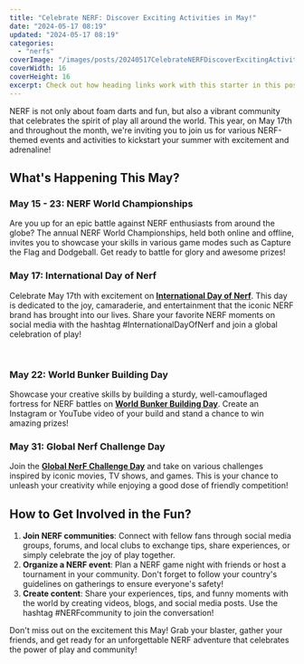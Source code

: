 ```yaml
---
title: "Celebrate NERF: Discover Exciting Activities in May!"
date: "2024-05-17 08:19"
updated: "2024-05-17 08:19"
categories:
  - "nerfs"
coverImage: "/images/posts/20240517CelebrateNERFDiscoverExcitingActivitiesinMay_1.jpg"
coverWidth: 16
coverHeight: 16
excerpt: Check out how heading links work with this starter in this post.
---
```


<script>
  import { base } from '$app/paths';
</script>


NERF is not only about foam darts and fun, but also a vibrant community that celebrates the spirit of play all around the world. This year, on May 17th and throughout the month, we're inviting you to join us for various NERF-themed events and activities to kickstart your summer with excitement and adrenaline!

## What's Happening This May?

### **May 15 - 23: NERF World Championships**

Are you up for an epic battle against NERF enthusiasts from around the globe? The annual NERF World Championships, held both online and offline, invites you to showcase your skills in various game modes such as Capture the Flag and Dodgeball. Get ready to battle for glory and awesome prizes!

### **May 17: International Day of Nerf**

Celebrate May 17th with excitement on [**International Day of Nerf**](https://www.nationaldaycalendar.com/national-nerf-day-usa/). This day is dedicated to the joy, camaraderie, and entertainment that the iconic NERF brand has brought into our lives. Share your favorite NERF moments on social media with the hashtag #InternationalDayOfNerf and join a global celebration of play!


<img class="inline object-contain w-full my-4" src="{base}/images/posts/20240517CelebrateNERFDiscoverExcitingActivitiesinMay_2.jpg" alt="" style="aspect-ratio: 16 / 16;" width="16" height="16">

### **May 22: World Bunker Building Day**

Showcase your creative skills by building a sturdy, well-camouflaged fortress for NERF battles on [**World Bunker Building Day**](https://www.nationaldaycalendar.com/world-bunker-building-day-usa/). Create an Instagram or YouTube video of your build and stand a chance to win amazing prizes!

### **May 31: Global Nerf Challenge Day**

Join the [**Global NerF Challenge Day**](https://www.nationaldaycalendar.com/global-nerf-challenge-day-usa/) and take on various challenges inspired by iconic movies, TV shows, and games. This is your chance to unleash your creativity while enjoying a good dose of friendly competition!

## How to Get Involved in the Fun?

1. **Join NERF communities**: Connect with fellow fans through social media groups, forums, and local clubs to exchange tips, share experiences, or simply celebrate the joy of play together.
2. **Organize a NERF event**: Plan a NERF game night with friends or host a tournament in your community. Don't forget to follow your country's guidelines on gatherings to ensure everyone's safety!
3. **Create content**: Share your experiences, tips, and funny moments with the world by creating videos, blogs, and social media posts. Use the hashtag #NERFcommunity to join the conversation!

Don't miss out on the excitement this May! Grab your blaster, gather your friends, and get ready for an unforgettable NERF adventure that celebrates the power of play and community!